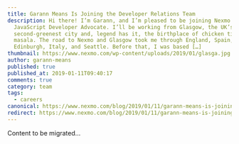 ```yaml
---
title: Garann Means Is Joining the Developer Relations Team
description: Hi there! I’m Garann, and I’m pleased to be joining Nexmo as a
  JavaScript Developer Advocate. I’ll be working from Glasgow, the UK’s
  second-greenest city and, legend has it, the birthplace of chicken tikka
  masala. The road to Nexmo and Glasgow took me through England, Spain,
  Edinburgh, Italy, and Seattle. Before that, I was based […]
thumbnail: https://www.nexmo.com/wp-content/uploads/2019/01/glasga.jpg
author: garann-means
published: true
published_at: 2019-01-11T09:40:17
comments: true
category: team
tags:
  - careers
canonical: https://www.nexmo.com/blog/2019/01/11/garann-means-is-joining-the-developer-relations-team-dr
redirect: https://www.nexmo.com/blog/2019/01/11/garann-means-is-joining-the-developer-relations-team-dr
---
```

Content to be migrated...
